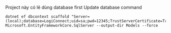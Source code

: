 Project này có lẽ dùng database first 
Update database command
```
dotnet ef dbcontext scaffold "Server=(local);database=LogiConnect;uid=sa;pwd=12345;TrustServerCertificate=True;" Microsoft.EntityFrameworkCore.SqlServer --output-dir Models --force
```
